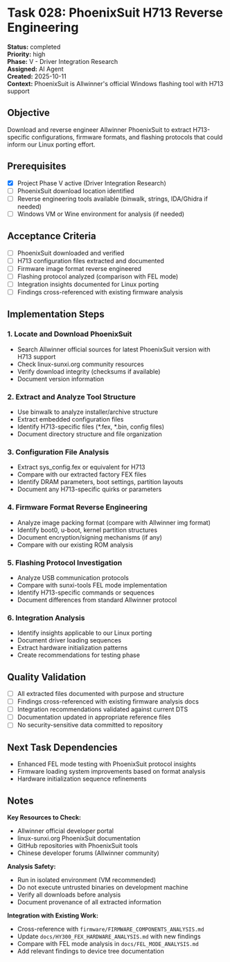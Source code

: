 # Task 028: PhoenixSuit H713 Reverse Engineering

**Status:** completed  
**Priority:** high  
**Phase:** V - Driver Integration Research  
**Assigned:** AI Agent  
**Created:** 2025-10-11  
**Context:** PhoenixSuit is Allwinner's official Windows flashing tool with H713 support

## Objective

Download and reverse engineer Allwinner PhoenixSuit to extract H713-specific configurations, firmware formats, and flashing protocols that could inform our Linux porting effort.

## Prerequisites

- [x] Project Phase V active (Driver Integration Research)
- [ ] PhoenixSuit download location identified
- [ ] Reverse engineering tools available (binwalk, strings, IDA/Ghidra if needed)
- [ ] Windows VM or Wine environment for analysis (if needed)

## Acceptance Criteria

- [ ] PhoenixSuit downloaded and verified
- [ ] H713 configuration files extracted and documented
- [ ] Firmware image format reverse engineered
- [ ] Flashing protocol analyzed (comparison with FEL mode)
- [ ] Integration insights documented for Linux porting
- [ ] Findings cross-referenced with existing firmware analysis

## Implementation Steps

### 1. Locate and Download PhoenixSuit
- Search Allwinner official sources for latest PhoenixSuit version with H713 support
- Check linux-sunxi.org community resources
- Verify download integrity (checksums if available)
- Document version information

### 2. Extract and Analyze Tool Structure
- Use binwalk to analyze installer/archive structure
- Extract embedded configuration files
- Identify H713-specific files (*.fex, *.bin, config files)
- Document directory structure and file organization

### 3. Configuration File Analysis
- Extract sys_config.fex or equivalent for H713
- Compare with our extracted factory FEX files
- Identify DRAM parameters, boot settings, partition layouts
- Document any H713-specific quirks or parameters

### 4. Firmware Format Reverse Engineering
- Analyze image packing format (compare with Allwinner img format)
- Identify boot0, u-boot, kernel partition structures
- Document encryption/signing mechanisms (if any)
- Compare with our existing ROM analysis

### 5. Flashing Protocol Investigation
- Analyze USB communication protocols
- Compare with sunxi-tools FEL mode implementation
- Identify H713-specific commands or sequences
- Document differences from standard Allwinner protocol

### 6. Integration Analysis
- Identify insights applicable to our Linux porting
- Document driver loading sequences
- Extract hardware initialization patterns
- Create recommendations for testing phase

## Quality Validation

- [ ] All extracted files documented with purpose and structure
- [ ] Findings cross-referenced with existing firmware analysis docs
- [ ] Integration recommendations validated against current DTS
- [ ] Documentation updated in appropriate reference files
- [ ] No security-sensitive data committed to repository

## Next Task Dependencies

- Enhanced FEL mode testing with PhoenixSuit protocol insights
- Firmware loading system improvements based on format analysis
- Hardware initialization sequence refinements

## Notes

**Key Resources to Check:**
- Allwinner official developer portal
- linux-sunxi.org PhoenixSuit documentation
- GitHub repositories with PhoenixSuit tools
- Chinese developer forums (Allwinner community)

**Analysis Safety:**
- Run in isolated environment (VM recommended)
- Do not execute untrusted binaries on development machine
- Verify all downloads before analysis
- Document provenance of all extracted information

**Integration with Existing Work:**
- Cross-reference with `firmware/FIRMWARE_COMPONENTS_ANALYSIS.md`
- Update `docs/HY300_FEX_HARDWARE_ANALYSIS.md` with new findings
- Compare with FEL mode analysis in `docs/FEL_MODE_ANALYSIS.md`
- Add relevant findings to device tree documentation
